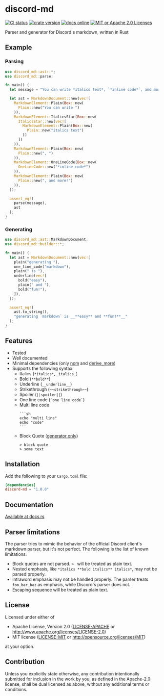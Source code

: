 # discord-md

[![CI status][ci badge]][ci link]
[![crate version][crates.io badge]][crates.io link]
[![docs online][docs badge]][docs link]
[![MIT or Apache 2.0 Licenses][license badge]][license link]

Parser and generator for Discord's markdown, written in Rust

## Example

### Parsing

```rust
use discord_md::ast::*;
use discord_md::parse;

fn main() {
  let message = "You can write *italics text*, `*inline code*`, and more!";

  let ast = MarkdownDocument::new(vec![
    MarkdownElement::Plain(Box::new(
      Plain::new("You can write ")
    )),
    MarkdownElement::ItalicsStar(Box::new(
      ItalicsStar::new(vec![
        MarkdownElement::Plain(Box::new(
          Plain::new("italics text")
        ))
      ])
    )),
    MarkdownElement::Plain(Box::new(
      Plain::new(", ")
    )),
    MarkdownElement::OneLineCode(Box::new(
      OneLineCode::new("*inline code*")
    )),
    MarkdownElement::Plain(Box::new(
      Plain::new(", and more!")
    )),
  ]);

  assert_eq!(
    parse(message),
    ast
  );
}
```

### Generating

```rust
use discord_md::ast::MarkdownDocument;
use discord_md::builder::*;

fn main() {
  let ast = MarkdownDocument::new(vec![
    plain("generating "),
    one_line_code("markdown"),
    plain(" is "),
    underline(vec![
      bold("easy"),
      plain(" and "),
      bold("fun!"),
    ]),
  ]);

  assert_eq!(
    ast.to_string(),
    "generating `markdown` is __**easy** and **fun!**__"
  );
}
```

## Features

- Tested
- Well documented
- Minimal dependencies (only [nom](https://github.com/Geal/nom) and [derive_more](https://github.com/JelteF/derive_more))
- Supports the following syntax:
  - Italics (`*italics*`, `_italics_`)
  - Bold (`**bold**`)
  - Underline (`__underline__`)
  - Strikethrough (`~~strikethrough~~`)
  - Spoiler (`||spoiler||`)
  - One line code (`` `one line code` ``)
  - Multi line code
    ````
    ```sh
    echo "multi line"
    echo "code"
    ```
    ````
  - Block Quote ([generator only](#parser-limitations))
    ```
    > block quote
    > some text
    ```

## Installation

Add the following to your `Cargo.toml` file:

```toml
[dependencies]
discord-md = "1.0.0"
```

## Documentation

[Available at docs.rs][docs link]

## Parser limitations

The parser tries to mimic the behavior of the official Discord client's markdown parser, but it's not perfect. 
The following is the list of known limitations.

- Block quotes are not parsed. `> ` will be treated as plain text.
- Nested emphasis, like `*italics **bold italics** italics*`, may not be parsed properly.
- Intraword emphasis may not be handled properly. The parser treats `foo_bar_baz` as emphasis, while Discord's parser does not.
- Escaping sequence will be treated as plain text.

## License

Licensed under either of

* Apache License, Version 2.0
  ([LICENSE-APACHE](LICENSE-APACHE) or http://www.apache.org/licenses/LICENSE-2.0)
* MIT license
  ([LICENSE-MIT](LICENSE-MIT) or http://opensource.org/licenses/MIT)

at your option.

## Contribution

Unless you explicitly state otherwise, any contribution intentionally submitted
for inclusion in the work by you, as defined in the Apache-2.0 license, shall be
dual licensed as above, without any additional terms or conditions.

[ci badge]: https://github.com/ciffelia/discord-md/workflows/CI/badge.svg?branch=main
[ci link]: https://github.com/ciffelia/discord-md/actions?query=workflow%3ACI+branch%3Amain

[crates.io badge]: https://img.shields.io/crates/v/discord-md
[crates.io link]: https://crates.io/crates/discord-md

[docs badge]: https://img.shields.io/badge/docs-online-green
[docs link]: https://docs.rs/discord-md

[license badge]: https://img.shields.io/badge/license-MIT%20or%20Apache%202.0-blue
[license link]: #license
